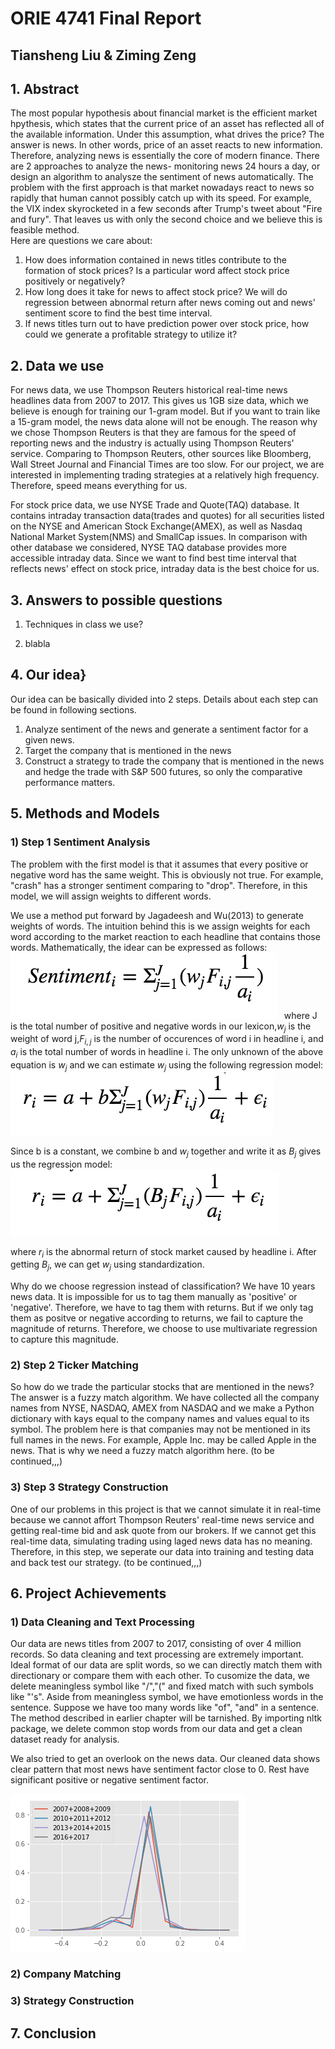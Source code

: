 # ORIE 4741 Final Report
## Tiansheng Liu & Ziming Zeng

## 1. Abstract 
The most popular hypothesis about financial market is the efficient market hpythesis, which states that the current price of an asset has reflected all of the available information. Under this assumption, what drives the price? The answer is news. In other words, price of an asset reacts to new information. Therefore, analyzing news is essentially the core of modern finance. There are 2 approaches to analyze the news- monitoring news 24 hours a day, or design an algorithm to analysze the sentiment of news automatically. The problem with the first approach is that market nowadays react to news so rapidly that human cannot possibly catch up with its speed. For example, the VIX index skyrocketed in a few seconds after Trump's tweet about "Fire and fury". That leaves us with only the second choice and we believe this is feasible method.  
Here are questions we care about:
1. How does information contained in news titles contribute to the formation of stock prices? Is a particular word affect stock price positively or negatively?
2. How long does it take for news to affect stock price? We will do regression between abnormal return after news coming out and news' sentiment score to find the best time interval.
3. If news titles turn out to have prediction power over stock price, how could we generate a profitable strategy to utilize it? 

## 2. Data we use
For news data, we use Thompson Reuters historical real-time news headlines data from 2007 to 2017. This gives us 1GB size data, which we believe is enough for training our 1-gram model. But if you want to train like a 15-gram model, the news data alone will not be enough. The reason why we chose Thompson Reuters is that they are famous for the speed of reporting news and the industry is actually using Thompson Reuters' service. Comparing to Thompson Reuters, other sources like Bloomberg, Wall Street Journal and Financial Times are too slow. For our project, we are interested in implementing trading strategies at a relatively high frequency. Therefore, speed means everything for us.  

For stock price data, we use NYSE Trade and Quote(TAQ) database. It contains intraday transaction data(trades and quotes) for all securities listed on the NYSE and American Stock Exchange(AMEX), as well as Nasdaq National Market System(NMS) and SmallCap issues. In comparison with other database we considered, NYSE TAQ database provides more accessible intraday data. Since we want to find best time interval that reflects news' effect on stock price, intraday data is the best choice for us. 

## 3. Answers to possible questions
1. Techniques in class we use?

2. blabla


## 4. Our idea} 
Our idea can be basically divided into 2 steps. Details about each step can be found in following sections.  
1. Analyze sentiment of the news and generate a sentiment factor for a given news.
2. Target the company that is mentioned in the news
3. Construct a strategy to trade the company that is mentioned in the news and hedge the trade with S&P 500 futures, so only the comparative performance matters.

## 5. Methods and Models
### 1) Step 1 Sentiment Analysis
The problem with the first model is that it assumes that every positive or negative word has the same weight. This is obviously not true. For example, "crash" has a stronger sentiment comparing to "drop". Therefore, in this model, we will assign weights to different words.

We use a method put forward by Jagadeesh and Wu(2013) to generate weights of words. The intuition behind this is we assign weights for each word according to the market reaction to each headline that contains those words. Mathematically, the idear can be expressed as follows:    
![Formula1](https://github.com/TSL-123/SentimentDrivenStrategy/blob/master/pic/Formula_1.png)   
where J is the total number of positive and negative words in our lexicon,$w_j$ is the weight of word j,$F_{i,j}$ is the number of occurences of word i in headline i, and $a_i$ is the total number of words in headline i. The only unknown of the above equation is $w_j$ and we can estimate $w_j$ using the following regression model:  
![Formula2](https://github.com/TSL-123/SentimentDrivenStrategy/blob/master/pic/Formula_2.png)     

Since b is a constant, we combine b and $w_j$ together and write it as $B_j$ gives us the regression model:  
![Formula3](https://github.com/TSL-123/SentimentDrivenStrategy/blob/master/pic/Formula_3.png) 

where $r_i$ is the abnormal return of stock market caused by headline i. After getting $B_j$, we can get $w_j$ using standardization.

Why do we choose regression instead of classification? We have 10 years news data. It is impossible for us to tag them manually as 'positive' or 'negative'. Therefore, we have to tag them with returns. But if we only tag them as positve or negative according to returns, we fail to capture the magnitude of returns. Therefore, we choose to use multivariate regression to capture this magnitude.

### 2) Step 2 Ticker Matching
 So how do we trade the particular stocks that are mentioned in the news? The answer is a fuzzy match algorithm. We have collected all the company names from NYSE, NASDAQ, AMEX from NASDAQ and we make a Python dictionary with kays equal to the company names and values equal to its symbol. The problem here is that companies may not be mentioned in its full names in the news. For example, Apple Inc. may be called Apple in the news. That is why we need a fuzzy match algorithm here. (to be continued,,,)

### 3) Step 3 Strategy Construction
One of our problems in this project is that we cannot simulate it in real-time because we cannot affort Thompson Reuters' real-time news service and getting real-time bid and ask quote from our brokers. If we cannot get this real-time data, simulating trading using laged news data has no meaning. Therefore, in this step, we seperate our data into training and testing data and back test our strategy.  (to be continued,,,)

## 6. Project Achievements
### 1) Data Cleaning and Text Processing
Our data are news titles from 2007 to 2017, consisting of over 4 million records. So data cleaning and text processing are extremely important. Ideal format of our data are split words, so we can directly match them with directionary or compare them with each other. To cusomize the data, we delete meaningless symbol like "/","(" and fixed match with such symbols like "'s". Aside from meaningless symbol, we have emotionless words in the sentence. Suppose we have too many words like "of", "and" in a sentence. The method described in earlier chapter will be tarnished. By importing nltk package, we  delete common stop words from our data and get a clean dataset ready for analysis.

We also tried to get an overlook on the news data. Our cleaned data shows clear pattern that most news have sentiment factor close to 0. Rest have significant positive or negative sentiment factor.

![Trend](https://github.com/TSL-123/SentimentDrivenStrategy/blob/master/pic/trend_plot.png)

### 2) Company Matching

### 3) Strategy Construction

## 7. Conclusion

